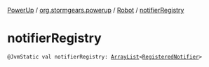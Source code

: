 [PowerUp](../../index.md) / [org.stormgears.powerup](../index.md) / [Robot](index.md) / [notifierRegistry](./notifier-registry.md)

# notifierRegistry

`@JvmStatic val notifierRegistry: `[`ArrayList`](http://docs.oracle.com/javase/8/docs/api/java/util/ArrayList.html)`<`[`RegisteredNotifier`](../../org.stormgears.utils/-registered-notifier/index.md)`>`